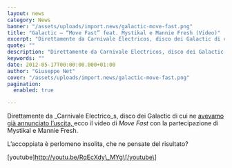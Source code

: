 ```yaml
---
layout: news
category: News
banner: "/assets/uploads/import.news/galactic-move-fast.png"
title: "Galactic – “Move Fast” feat. Mystikal e Mannie Fresh (Video)"
excerpt: "Direttamente da Carnivale Electricos, disco dei Galactic di cui ne avevamo già annunciato l’uscita, ecco il video di Move Fast con la partecipazione di Mystikal e Mannie Fresh. L’accoppiata è perlomeno insolita, che ne pensate del risultato? [youtube]http://youtu.be/RqEcXdy_MYg[/youtube]    "
quote: ""
description: "Direttamente da Carnivale Electricos, disco dei Galactic di cui ne avevamo già annunciato l’uscita, ecco il video di Move Fast con la partecipazione di Mystikal e Mannie Fresh. L’accoppiata è perlomeno insolita, che ne pensate del risultato? [youtube]http://youtu.be/RqEcXdy_MYg[/youtube]    "
keywords: ""
date: 2012-05-17T00:00:00.000+01:00
author: "Giuseppe Net"
cover: "/assets/uploads/import.news/galactic-move-fast.png"
pagination:
  enabled: true

---
```


Direttamente da _Carnivale Electrico_s, disco dei Galactic di cui ne [avevamo già annunciato l’uscita, ](https://hotmc.com/funk-ultime-novita/)ecco il video di _Move Fast_ con la partecipazione di Mystikal e Mannie Fresh.

L’accoppiata è perlomeno insolita, che ne pensate del risultato?

\[youtube\]http://youtu.be/RqEcXdy\_MYg\[/youtube\]